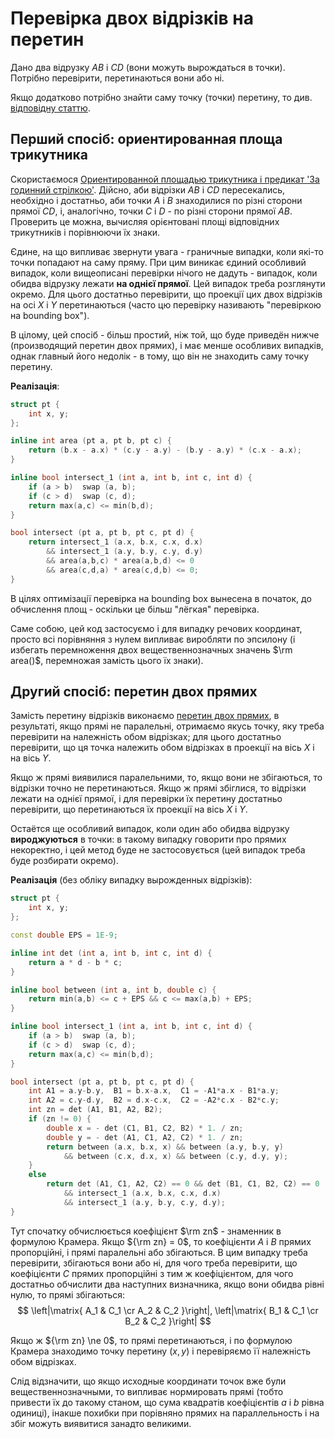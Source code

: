 # Перевірка двох відрізків на перетин

Дано два відрузку $AB$ і $CD$ (вони можуть вырождаться в точки). Потрібно перевірити, перетинаються вони або ні.

Якщо додатково потрібно знайти саму точку (точки) перетину, то див. [відповідну статтю](segments_intersection).

## Перший спосіб: ориентированная площа трикутника

Скористаємося [Ориентированной площадью трикутника і предикат 'За годинний стрілкою'](oriented_area). Дійсно, аби відрізки $AB$ і $CD$ пересекались, необхідно і достатньо, аби точки $A$ і $B$ знаходилися по різні сторони прямої $CD$, і, аналогічно, точки $C$ і $D$ - по різні сторони прямої $AB$. Проверить це можна, вычисляя орієнтовані площі відповідних трикутників і порівнюючи їх знаки.

Єдине, на що випливає звернути увага - граничные випадки, коли які-то точки попадают на саму пряму. При цим виникає єдиний особливий випадок, коли вищеописані перевірки нічого не дадуть - випадок, коли обидва відрузку лежати **на однієї прямої**. Цей випадок треба розглянути окремо. Для цього достатньо перевірити, що проекції цих двох відрізків на осі $X$ і $Y$ перетинаються (часто цю перевірку називають "перевіркою на bounding box").

В цілому, цей спосіб - більш простий, ніж той, що буде приведён нижче (производящий перетин двох прямих), і має менше особливих випадків, однак главный його недолік - в тому, що він не знаходить саму точку перетину.

**Реалізація**:
<!--- TODO: specify code snippet id -->
``` cpp
struct pt {
    int x, y;
};

inline int area (pt a, pt b, pt c) {
    return (b.x - a.x) * (c.y - a.y) - (b.y - a.y) * (c.x - a.x);
}

inline bool intersect_1 (int a, int b, int c, int d) {
    if (a > b)  swap (a, b);
    if (c > d)  swap (c, d);
    return max(a,c) <= min(b,d);
}

bool intersect (pt a, pt b, pt c, pt d) {
    return intersect_1 (a.x, b.x, c.x, d.x)
        && intersect_1 (a.y, b.y, c.y, d.y)
        && area(a,b,c) * area(a,b,d) <= 0
        && area(c,d,a) * area(c,d,b) <= 0;
}
```

В цілях оптимізації перевірка на bounding box вынесена в початок, до обчислення площ - оскільки це більш "лёгкая" перевірка.

Саме собою, цей код застосуємо і для випадку речових координат, просто всі порівняння з нулем випливає виробляти по эпсилону (і избегать перемноження двох вещественнозначных значень $\rm area()$, перемножая замість цього їх знаки).

## Другий спосіб: перетин двох прямих

Замість перетину відрізків виконаємо [перетин двох прямих](lines_intersection), в результаті, якщо прямі не паралельні, отримаємо якусь точку, яку треба перевірити на належність обом відрізках; для цього достатньо перевірити, що ця точка належить обом відрізках в проекції на вісь $X$ і на вісь $Y$.

Якщо ж прямі виявилися паралельними, то, якщо вони не збігаються, то відрізки точно не перетинаються. Якщо ж прямі збіглися, то відрізки лежати на однієї прямої, і для перевірки їх перетину достатньо перевірити, що перетинаються їх проекції на вісь $X$ і $Y$.

Остаётся ще особливий випадок, коли один або обидва відрузку **вироджуються** в точки: в такому випадку говорити про прямих некоректно, і цей метод буде не застосовується (цей випадок треба буде розбирати окремо).

**Реалізація** (без обліку випадку вырожденных відрізків):

<!--- TODO: specify code snippet id -->
``` cpp
struct pt {
    int x, y;
};

const double EPS = 1E-9;

inline int det (int a, int b, int c, int d) {
    return a * d - b * c;
}

inline bool between (int a, int b, double c) {
    return min(a,b) <= c + EPS && c <= max(a,b) + EPS;
}

inline bool intersect_1 (int a, int b, int c, int d) {
    if (a > b)  swap (a, b);
    if (c > d)  swap (c, d);
    return max(a,c) <= min(b,d);
}

bool intersect (pt a, pt b, pt c, pt d) {
    int A1 = a.y-b.y,  B1 = b.x-a.x,  C1 = -A1*a.x - B1*a.y;
    int A2 = c.y-d.y,  B2 = d.x-c.x,  C2 = -A2*c.x - B2*c.y;
    int zn = det (A1, B1, A2, B2);
    if (zn != 0) {
        double x = - det (C1, B1, C2, B2) * 1. / zn;
        double y = - det (A1, C1, A2, C2) * 1. / zn;
        return between (a.x, b.x, x) && between (a.y, b.y, y)
            && between (c.x, d.x, x) && between (c.y, d.y, y);
    }
    else
        return det (A1, C1, A2, C2) == 0 && det (B1, C1, B2, C2) == 0
            && intersect_1 (a.x, b.x, c.x, d.x)
            && intersect_1 (a.y, b.y, c.y, d.y);
}
```

Тут спочатку обчислюється коефіцієнт $\rm zn$ - знаменник в формулою Крамера. Якщо ${\rm zn} = 0$, то коефіцієнти $A$ і $B$ прямих пропорційні, і прямі паралельні або збігаються. В цим випадку треба перевірити, збігаються вони або ні, для чого треба перевірити, що коефіцієнти $C$ прямих пропорційні з тим ж коефіцієнтом, для чого достатньо обчислити два наступних визначника, якщо вони обидва рівні нулю, то прямі збігаються:
$$ \left|\matrix{ A_1 & C_1 \cr A_2 & C_2 }\right|, \left|\matrix{ B_1 & C_1 \cr B_2 & C_2 }\right| $$

Якщо ж ${\rm zn} \ne 0$, то прямі перетинаються, і по формулою Крамера знаходимо точку перетину $(x,y)$ і перевіряємо її належність обом відрізках.

Слід відзначити, що якщо исходные координати точок вже були вещественнозначными, то випливає нормировать прямі (тобто привести їх до такому станом, що сума квадратів коефіцієнтів $a$ і $b$ рівна одиниці), інакше похибки при порівняно прямих на параллельность і на збіг можуть виявитися занадто великими.
